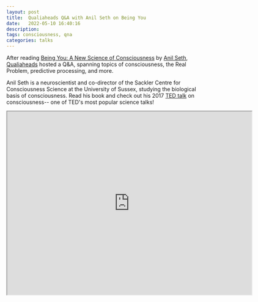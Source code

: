 ```yaml
---
layout: post
title:  Qualiaheads Q&A with Anil Seth on Being You
date:   2022-05-10 16:40:16
description: 
tags: consciousness, qna
categories: talks
---
```


After reading <a href='https://www.penguinrandomhouse.com/books/566315/being-you-by-anil-seth/'>Being You: A New Science of Consciousness</a> by <a href=https://www.anilseth.com/>Anil Seth</a>, <a href='https://qualiaheads.github.io/blog/'>Qualiaheads</a> hosted a Q&A, spanning topics of consciousness, the Real Problem, predictive processing, and more.

Anil Seth is a neuroscientist and co-director of the Sackler Centre for Consciousness Science at the University of Sussex, studying the biological basis of consciousness. Read his book and check out his 2017 <a href='https://www.ted.com/talks/anil_seth_your_brain_hallucinates_your_conscious_reality?language=en'>TED talk</a> on consciousness-- one of TED's most popular science talks!

<iframe src="https://drive.google.com/file/d/1Dvbk5zCKa8cToZnJ8IuXGRFu7xrH_nGH/preview" width="640" height="480" allow="autoplay"></iframe>
